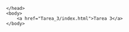 <!DOCTYPE html>
<html>
    <head>
        <meta charset="UTF-8">
        <meta name="viewport" content="width=device-width, initial-scale=1.0">
        <meta http-equiv="X-UA-Compatible" content="ie=edge">
        <title>Tareas</title>
        <script src="https://cdnjs.cloudflare.com/ajax/libs/jquery/3.6.3/jquery.min.js"
         integrity="sha512-STof4xm1wgkfm7heWqFJVn58Hm3EtS31XFaagaa8VMReCXAkQnJZ+jEy8PCC/iT18dFy95WcExNHFTqLyp72eQ=="
         crossorigin="anonymous" referrerpolicy="no-referrer"></script>
        <link rel="stylesheet" href="https://cdnjs.cloudflare.com/ajax/libs/font-awesome/6.2.1/css/all.min.css"
         integrity="sha512-MV7K8+y+gLIBoVD59lQIYicR65iaqukzvf/nwasF0nqhPay5w/9lJmVM2hMDcnK1OnMGCdVK+iQrJ7lzPJQd1w=="
            crossorigin="anonymous" referrerpolicy="no-referrer" />
        <link rel="stylesheet" href="css/estilo.css">
        <link rel="stylesheet" href="https://stackpath.bootstrapcdn.com/font-awesome/4.7.0/css/font-awesome.min.css">
        <link rel="stylesheet" href="//code.jquery.com/ui/1.12.1/themes/smoothness/jquery-ui.css">
        <link href="https://cdn.jsdelivr.net/npm/bootstrap@5.3.0/dist/css/bootstrap.min.css" rel="stylesheet" integrity="sha384-9ndCyUaIbzAi2FUVXJi0CjmCapSmO7SnpJef0486qhLnuZ2cdeRhO02iuK6FUUVM" crossorigin="anonymous">
        
    </head>
    <body>
        <a href="Tarea_3/index.html">Tarea 3</a> 
    </body>
</html>
